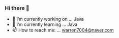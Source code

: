 ### Hi there 👋
- 🔭 I’m currently working on ... Java
- 🌱 I’m currently learning ... Java
- 📫 How to reach me: ... warren7004@naver.com
